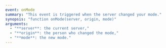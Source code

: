 ```yaml
---
event: onMode
summary: "This event is triggered when the server changed your mode."
synopsis: "function onMode(server, origin, mode)"
arguments:
  - "**server**: the current server,"
  - "**origin**: the person who changed the mode,"
  - "**mode**: the new mode."
---
```

